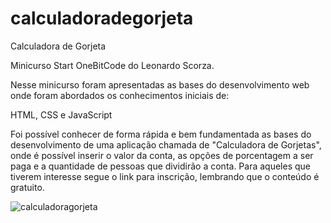 # calculadoradegorjeta
Calculadora de Gorjeta


Minicurso Start OneBitCode do Leonardo Scorza.

Nesse minicurso foram apresentadas as bases do desenvolvimento web onde foram abordados os conhecimentos iniciais de:

HTML, CSS e JavaScript

Foi possível conhecer de forma rápida e bem fundamentada as bases do desenvolvimento de uma aplicação chamada de "Calculadora de Gorjetas",
onde é possível inserir o valor da conta, as opções de porcentagem a ser paga e a quantidade de pessoas que dividirão a conta.
Para aqueles que tiverem interesse segue o link para inscrição, lembrando que o conteúdo é gratuito.

![calculadoragorjeta](https://user-images.githubusercontent.com/93100302/187054161-e2425aca-760a-4b20-9903-e4cf676f3b1a.png)

